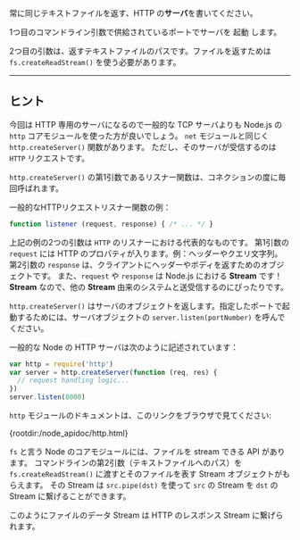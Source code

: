 常に同じテキストファイルを返す、HTTP の**サーバ**を書いてください。

1つ目のコマンドライン引数で供給されているポートでサーバを 起動 します。

2つ目の引数は、返すテキストファイルのパスです。ファイルを返すためは `fs.createReadStream()` を使う必要があります。

----------------------------------------------------------------------
## ヒント

今回は HTTP 専用のサーバになるので一般的な TCP サーバよりも Node.js の `http` コアモジュールを使った方が良いでしょう。
`net` モジュールと同じく `http.createServer()` 関数があります。
ただし、そのサーバが受信するのは `HTTP` リクエストです。

`http.createServer()` の第1引数であるリスナー関数は、コネクションの度に毎回呼ばれます。

一般的なHTTPリクエストリスナー関数の例：

```js
function listener (request, response) { /* ... */ }
```

上記の例の2つの引数は `HTTP` のリスナーにおける代表的なものです。
第1引数の `request` には HTTP のプロパティが入ります。例：ヘッダーやクエリ文字列。
第2引数の `response` は、クライアントにヘッダーやボディを返すためのオブジェクトです。
また、`request` や `response` は Node.js における **Stream** です！**Stream** なので、他の **Stream** 由来のシステムと送受信するのにぴったりです。

`http.createServer()` はサーバのオブジェクトを返します。指定したポートで起動するためには、サーバオブジェクトの `server.listen(portNumber)` を呼んでください。

一般的な Node の HTTP サーバは次のように記述されています：

```js
var http = require('http')
var server = http.createServer(function (req, res) {
  // request handling logic...
})
server.listen(8000)
```

`http` モジュールのドキュメントは、このリンクをブラウザで見てください:

  {rootdir:/node_apidoc/http.html}

`fs` と言う Node のコアモジュールには、ファイルを stream できる API があります。
コマンドラインの第2引数（テキストファイルへのパス）を `fs.createReadStream()` に渡すとそのファイルを表す Stream オブジェクトがもらえます。
その Stream は `src.pipe(dst)` を使って `src` の Stream を `dst` の Stream に繋げることができます。

このようにファイルのデータ Stream は HTTP のレスポンス Stream に繋げられます。
